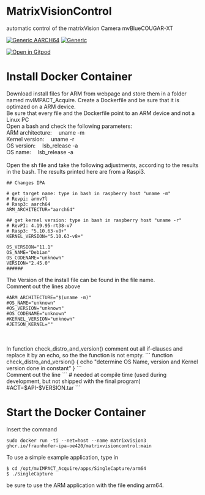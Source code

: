 # MatrixVisionControl
automatic control of the matrixVision Camera mvBlueCOUGAR-XT

[![Generic AARCH64](https://github.com/Fraunhofer-IPA-OE420/MatrixVisionControl/actions/workflows/generic-aarch64.yml/badge.svg)](https://github.com/Fraunhofer-IPA-OE420/MatrixVisionControl/actions/workflows/generic-aarch64.yml) [![Generic](https://github.com/Fraunhofer-IPA-OE420/MatrixVisionControl/actions/workflows/generic.yml/badge.svg)](https://github.com/Fraunhofer-IPA-OE420/MatrixVisionControl/actions/workflows/generic.yml)

[![Open in Gitpod](https://gitpod.io/button/open-in-gitpod.svg)](https://gitpod.io/#https://github.com/Fraunhofer-IPA-OE420/MatrixVisionControl/tree/balena)

# Install Docker Container
Download install files for ARM from webpage and store them in a folder named mvIMPACT_Acquire. Create a Dockerfile and be sure that it is optimzed on a ARM device.
<br>
Be sure that every file and the Dockerfile point to an ARM device and not a Linux PC
<br>
Open a bash and check the following parameters:
<br>ARM architecture:   &emsp;uname -m
<br>Kernel version:     &emsp;uname -r
<br>OS version:         &emsp;lsb_release -a
<br>OS name:            &emsp;lsb_release -a
<br>
<br>
Open the sh file and take the following adjustments, according to the results in the bash. The results printed here are from a Raspi3.
```
## Changes IPA

# get target name: type in bash in raspberry host "uname -m"
# Revpi: armv7l
# Rasp3: aarch64
ARM_ARCHITECTUR="aarch64"

## get kernel version: type in bash in raspberry host "uname -r"
# RevPI: 4.19.95-rt38-v7
# Rasp3: "5.10.63-v8+"
KERNEL_VERSION="5.10.63-v8+"

OS_VERSION="11.1"
OS_NAME="Debian"
OS_CODENAME="unknown"
VERSION="2.45.0"
######
```
The Version of the install file can be found in the file name.
<br>Comment out the lines above
```
#ARM_ARCHITECTURE="$(uname -m)" 
#OS_NAME="unknown"
#OS_VERSION="unknown"
#OS_CODENAME="unknown"
#KERNEL_VERSION="unknown"
#JETSON_KERNEL=""
```
<br>
<br>
In function check_distro_and_version() comment out all if-clauses and replace it by an echo, so the the function is not empty.
```
function check_distro_and_version()
{
  echo "determine OS Name, version and Kernel version done in constant"
}
```
<br>
Comment out the line
```
# needed at compile time (used during development, but not shipped with the final program)
#ACT=$API-$VERSION.tar
```

# Start the Docker Container
Insert the command
```
sudo docker run -ti --net=host --name matrixvision3 ghcr.io/fraunhofer-ipa-oe420/matrixvisioncontrol:main
```
To use a simple example application, type in
```
$ cd /opt/mvIMPACT_Acquire/apps/SingleCapture/arm64
$ ./SingleCapture
```
be sure to use the ARM application with the file ending arm64.
